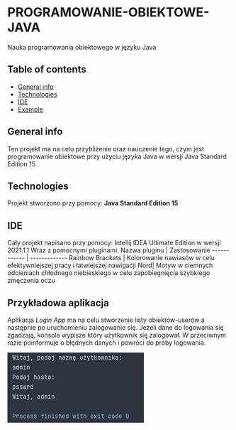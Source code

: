 # PROGRAMOWANIE-OBIEKTOWE-JAVA
Nauka programowania obiektowego w języku Java

## Table of contents
* [General info](#general-info)
* [Technologies](#technologies)
* [IDE](#ide)
* [Example](#przykładowa-aplikacja)
## General info
Ten projekt ma na celu przybliżenie oraz nauczenie tego, czym jest programowanie obiektowe przy użyciu języka Java w wersji Java Standard Edition 15

## Technologies
Projekt stworzono przy pomocy:
**Java Standard Edition 15**

## IDE
Cały projekt napisano przy pomocy:
Intellij IDEA Ultimate Edition w wersji 2021.1.1
Wraz z pomocnymi pluginami:
Nazwa pluginu | Zastosowanie
------------ | -------------
Rainbow Brackets | Kolorowanie nawiasów w celu efektywniejszej pracy i łatwiejszej nawigacji
Nord| Motyw w ciemnych odcieniach chłodnego niebieskiego w celu zapobiegnięcia szybkiego zmęczenia oczu


## Przykładowa aplikacja
Aplikacja *Login App* ma na celu stworzenie listy obiektów-userów a następnie po uruchomieniu zalogowanie się. Jeżeli dane do logowania się zgadzają, konsola wypisze który użytkownik się zalogował. W przeciwnym razie poinformuje o błędnych danych i powróci do próby logowania.

![Login app](./images/login-app.png)
